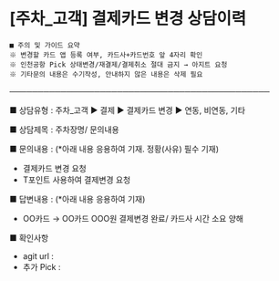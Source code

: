 # [주차_고객] 결제카드 변경 상담이력

```
■ 주의 및 가이드 요약  
※ 변경할 카드 앱 등록 여부, 카드사+카드번호 앞 4자리 확인  
※ 인천공항 Pick 상태변경/재결제/결제취소 절대 금지 → 아지트 요청  
※ 기타문의 내용은 수기작성, 안내하지 않은 내용은 삭제 필요
```

──────────────────────────────────────────────

■ 상담유형 : 주차\_고객 ▶ 결제 ▶ 결제카드 변경 ▶ 연동, 비연동, 기타

■ 상담제목 : 주차장명/ 문의내용

■ 문의내용 : (\*아래 내용 응용하여 기재. 정황(사유) 필수 기재)  
- 결제카드 변경 요청  
- T포인트 사용하여 결제변경 요청

■ 답변내용 : (\*아래 내용 응용하여 기재)  
- OO카드 → OO카드 OOO원 결제변경 완료/ 카드사 시간 소요 양해

■ 확인사항  
- agit url :  
- 추가 Pick :